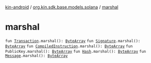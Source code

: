 [kin-android](../index.md) / [org.kin.sdk.base.models.solana](index.md) / [marshal](./marshal.md)

# marshal

`fun `[`Transaction`](-transaction/index.md)`.marshal(): `[`ByteArray`](https://kotlinlang.org/api/latest/jvm/stdlib/kotlin/-byte-array/index.html)
`fun `[`Signature`](-signature/index.md)`.marshal(): `[`ByteArray`](https://kotlinlang.org/api/latest/jvm/stdlib/kotlin/-byte-array/index.html)
`fun `[`CompiledInstruction`](-compiled-instruction/index.md)`.marshal(): `[`ByteArray`](https://kotlinlang.org/api/latest/jvm/stdlib/kotlin/-byte-array/index.html)
`fun PublicKey.marshal(): `[`ByteArray`](https://kotlinlang.org/api/latest/jvm/stdlib/kotlin/-byte-array/index.html)
`fun `[`Hash`](-hash/index.md)`.marshal(): `[`ByteArray`](https://kotlinlang.org/api/latest/jvm/stdlib/kotlin/-byte-array/index.html)
`fun `[`Message`](-message/index.md)`.marshal(): `[`ByteArray`](https://kotlinlang.org/api/latest/jvm/stdlib/kotlin/-byte-array/index.html)